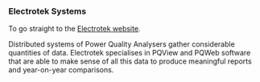 ### Electrotek Systems

To go straight to the [Electrotek website](https://www.electrotek.com/).

Distributed systems of Power Quality Analysers gather considerable quantities of data. Electrotek specialises in PQView and PQWeb software that are able to make sense of all this data to produce meaningful reports and year-on-year comparisons.
